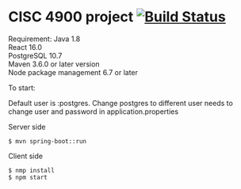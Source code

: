 # CISC 4900 project [![Build Status](https://travis-ci.com/JunChen22/ManagmentSystem.svg?branch=master)](https://travis-ci.com/JunChen22/ManagmentSystem)

Requirement:
Java 1.8<br />
React 16.0  <br />
PostgreSQL 10.7 <br />
Maven 3.6.0 or later version  <br />
Node package management 6.7 or later

To start:<br />

Default user is :postgres.
Change postgres to different user needs to <br />
change user and password in application.properties<br />

Server side<br />
```
$ mvn spring-boot::run
```

Client side<br />
```
$ nmp install
$ npm start
```
